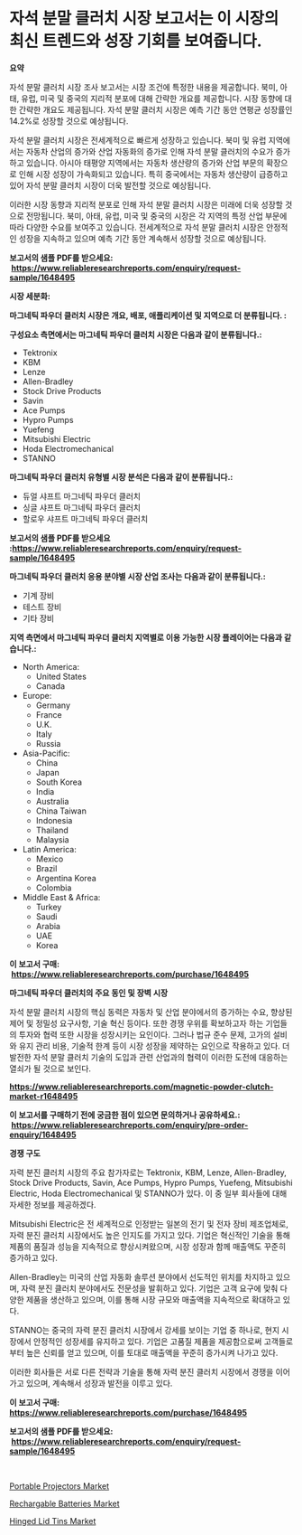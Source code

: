 <p><h1>자석 분말 클러치 시장 보고서는 이 시장의 최신 트렌드와 성장 기회를 보여줍니다.</h1></p><p><strong>요약</strong></p>
<p><p>자석 분말 클러치 시장 조사 보고서는 시장 조건에 특정한 내용을 제공합니다. 북미, 아태, 유럽, 미국 및 중국의 지리적 분포에 대해 간략한 개요를 제공합니다. 시장 동향에 대한 간략한 개요도 제공됩니다. 자석 분말 클러치 시장은 예측 기간 동안 연평균 성장률인 14.2%로 성장할 것으로 예상됩니다.</p><p>자석 분말 클러치 시장은 전세계적으로 빠르게 성장하고 있습니다. 북미 및 유럽 지역에서는 자동차 산업의 증가와 산업 자동화의 증가로 인해 자석 분말 클러치의 수요가 증가하고 있습니다. 아시아 태평양 지역에서는 자동차 생산량의 증가와 산업 부문의 확장으로 인해 시장 성장이 가속화되고 있습니다. 특히 중국에서는 자동차 생산량이 급증하고 있어 자석 분말 클러치 시장이 더욱 발전할 것으로 예상됩니다.</p><p>이러한 시장 동향과 지리적 분포로 인해 자석 분말 클러치 시장은 미래에 더욱 성장할 것으로 전망됩니다. 북미, 아태, 유럽, 미국 및 중국의 시장은 각 지역의 특정 산업 부문에 따라 다양한 수요를 보여주고 있습니다. 전세계적으로 자석 분말 클러치 시장은 안정적인 성장을 지속하고 있으며 예측 기간 동안 계속해서 성장할 것으로 예상됩니다.</p></p>
<p><strong>보고서의 샘플 PDF를 받으세요: &nbsp;<a href="https://www.reliableresearchreports.com/enquiry/request-sample/1648495">https://www.reliableresearchreports.com/enquiry/request-sample/1648495</a></strong></p>
<p><strong>시장 세분화:</strong></p>
<p><strong> 마그네틱 파우더 클러치 시장은 개요, 배포, 애플리케이션 및 지역으로 더 분류됩니다. :</strong></p>
<p><strong>구성요소 측면에서는 마그네틱 파우더 클러치 시장은 다음과 같이 분류됩니다.:</strong></p>
<p><ul><li>Tektronix</li><li>KBM</li><li>Lenze</li><li>Allen-Bradley</li><li>Stock Drive Products</li><li>Savin</li><li>Ace Pumps</li><li>Hypro Pumps</li><li>Yuefeng</li><li>Mitsubishi Electric</li><li>Hoda Electromechanical</li><li>STANNO</li></ul></p>
<p><strong> 마그네틱 파우더 클러치 유형별 시장 분석은 다음과 같이 분류됩니다.:</strong></p>
<p><ul><li>듀얼 샤프트 마그네틱 파우더 클러치</li><li>싱글 샤프트 마그네틱 파우더 클러치</li><li>할로우 샤프트 마그네틱 파우더 클러치</li></ul></p>
<p><strong>보고서의 샘플 PDF를 받으세요 :<a href="https://www.reliableresearchreports.com/enquiry/request-sample/1648495">https://www.reliableresearchreports.com/enquiry/request-sample/1648495</a></strong></p>
<p><strong> 마그네틱 파우더 클러치 응용 분야별 시장 산업 조사는 다음과 같이 분류됩니다.:</strong></p>
<p><ul><li>기계 장비</li><li>테스트 장비</li><li>기타 장비</li></ul></p>
<p><strong>지역 측면에서 마그네틱 파우더 클러치 지역별로 이용 가능한 시장 플레이어는 다음과 같습니다.:</strong></p>
<p><ul>
    <li>
        North America:
        <ul>
            <li>United States</li>
            <li>Canada</li>
        </ul>
    </li>
    <li>
        Europe:
        <ul>
            <li>Germany</li>
            <li>France</li>
            <li>U.K.</li>
            <li>Italy</li>
            <li>Russia</li>
        </ul>
    </li>
    <li>
        Asia-Pacific:
        <ul>
            <li>China</li>
            <li>Japan</li>
            <li>South Korea</li>
            <li>India</li>
            <li>Australia</li>
            <li>China Taiwan</li>
            <li>Indonesia</li>
            <li>Thailand</li>
            <li>Malaysia</li>
        </ul>
    </li>
    <li>
        Latin America:
        <ul>
            <li>Mexico</li>
            <li>Brazil</li>
            <li>Argentina Korea</li>
            <li>Colombia</li>
        </ul>
    </li>
    <li>
        Middle East & Africa:
        <ul>
            <li>Turkey</li>
            <li>Saudi</li>
            <li>Arabia</li>
            <li>UAE</li>
            <li>Korea</li>
        </ul>
    </li>
    </ul></p>
<p><strong>이 보고서 구매: &nbsp;<a href="https://www.reliableresearchreports.com/purchase/1648495">https://www.reliableresearchreports.com/purchase/1648495</a></strong></p>
<p><strong>마그네틱 파우더 클러치의 주요 동인 및 장벽 시장</strong></p>
<p><p>자석 분말 클러치 시장의 핵심 동력은 자동차 및 산업 분야에서의 증가하는 수요, 향상된 제어 및 정밀성 요구사항, 기술 혁신 등이다. 또한 경쟁 우위를 확보하고자 하는 기업들의 투자와 협력 또한 시장을 성장시키는 요인이다. 그러나 법규 준수 문제, 고가의 설비와 유지 관리 비용, 기술적 한계 등이 시장 성장을 제약하는 요인으로 작용하고 있다. 더 발전한 자석 분말 클러치 기술의 도입과 관련 산업과의 협력이 이러한 도전에 대응하는 열쇠가 될 것으로 보인다.</p></p>
<p><strong><a href="https://www.reliableresearchreports.com/magnetic-powder-clutch-market-r1648495">https://www.reliableresearchreports.com/magnetic-powder-clutch-market-r1648495</a></strong></p>
<p><strong>이 보고서를 구매하기 전에 궁금한 점이 있으면 문의하거나 공유하세요.: &nbsp;<a href="https://www.reliableresearchreports.com/enquiry/pre-order-enquiry/1648495">https://www.reliableresearchreports.com/enquiry/pre-order-enquiry/1648495</a></strong></p>
<p><strong>경쟁 구도</strong></p>
<p><p>자력 분진 클러치 시장의 주요 참가자로는 Tektronix, KBM, Lenze, Allen-Bradley, Stock Drive Products, Savin, Ace Pumps, Hypro Pumps, Yuefeng, Mitsubishi Electric, Hoda Electromechanical 및 STANNO가 있다. 이 중 일부 회사들에 대해 자세한 정보를 제공하겠다.</p><p>Mitsubishi Electric은 전 세계적으로 인정받는 일본의 전기 및 전자 장비 제조업체로, 자력 분진 클러치 시장에서도 높은 인지도를 가지고 있다. 기업은 혁신적인 기술을 통해 제품의 품질과 성능을 지속적으로 향상시켜왔으며, 시장 성장과 함께 매출액도 꾸준히 증가하고 있다.</p><p>Allen-Bradley는 미국의 산업 자동화 솔루션 분야에서 선도적인 위치를 차지하고 있으며, 자력 분진 클러치 분야에서도 전문성을 발휘하고 있다. 기업은 고객 요구에 맞춰 다양한 제품을 생산하고 있으며, 이를 통해 시장 규모와 매출액을 지속적으로 확대하고 있다.</p><p>STANNO는 중국의 자력 분진 클러치 시장에서 강세를 보이는 기업 중 하나로, 현지 시장에서 안정적인 성장세를 유지하고 있다. 기업은 고품질 제품을 제공함으로써 고객들로부터 높은 신뢰를 얻고 있으며, 이를 토대로 매출액을 꾸준히 증가시켜 나가고 있다.</p><p>이러한 회사들은 서로 다른 전략과 기술을 통해 자력 분진 클러치 시장에서 경쟁을 이어가고 있으며, 계속해서 성장과 발전을 이루고 있다.</p></p>
<p><strong>이 보고서 구매: &nbsp; <a href="https://www.reliableresearchreports.com/purchase/1648495">https://www.reliableresearchreports.com/purchase/1648495</a></strong></p>
<p><strong>보고서의 샘플 PDF를 받으세요: &nbsp;<a href="https://www.reliableresearchreports.com/enquiry/request-sample/1648495">https://www.reliableresearchreports.com/enquiry/request-sample/1648495</a></strong><strong></strong></p>
<p>&nbsp;</p>
<p><p><a href="https://www.linkedin.com/pulse/portable-projectors-market-size-outlook-forecast-2024-qz4lf?trackingId=CdoIVvwha0YN%2FqvRmwgyIQ%3D%3D">Portable Projectors Market</a></p><p><a href="https://www.linkedin.com/pulse/rechargable-batteries-market-size-cagr-trends-2024-2030-zakupka-nypqe?trackingId=WCdMtoxhYxssbtkzDle4Tg%3D%3D">Rechargable Batteries Market</a></p><p><a href="https://www.linkedin.com/pulse/hinged-lid-tins-market-key-successful-business-strategy-9bruf?trackingId=bLfVJm8W1yWOBsfIaOPLLA%3D%3D">Hinged Lid Tins Market</a></p></p>
